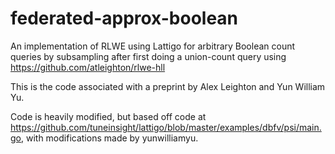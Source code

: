 # federated-approx-boolean
An implementation of RLWE using Lattigo for arbitrary Boolean count queries by subsampling after first doing a union-count query using 
https://github.com/atleighton/rlwe-hll

This is the code associated with a preprint by Alex Leighton and Yun William Yu.

Code is heavily modified, but based off code at https://github.com/tuneinsight/lattigo/blob/master/examples/dbfv/psi/main.go, with modifications made by yunwilliamyu.

